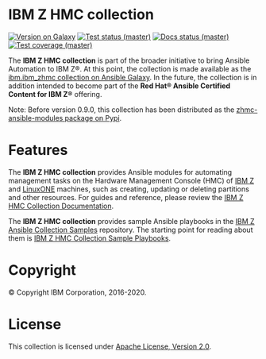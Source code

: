 <!---
Copyright 2017-2020 IBM Corp. All Rights Reserved.

Licensed under the Apache License, Version 2.0 (the "License");
you may not use this file except in compliance with the License.
You may obtain a copy of the License at
   http://www.apache.org/licenses/LICENSE-2.0
Unless required by applicable law or agreed to in writing, software
distributed under the License is distributed on an "AS IS" BASIS,
WITHOUT WARRANTIES OR CONDITIONS OF ANY KIND, either express or implied.
See the License for the specific language governing permissions and
limitations under the License.
-->


<!---
Note: Details on the "Version on Galaxy" badge, below:

Shields.io allows defining dynamic badge creation using data in the result of
an HTTP GET on a JSON based REST API, as follows:

https://img.shields.io/badge/dynamic/json?
  url=<URL>&
  label=<LABEL>&
  query=<$.DATA.SUBDATA>&
  color=<COLOR>&
  prefix=<PREFIX>&
  suffix=<SUFFIX>
plus the standard query parameters (style, color, ...)

Ansible Galaxy returns the latest version of a collection using an HTTP GET on
https://galaxy.ansible.com/api/v2/collections/<NS>/<COLL>/ as follows:

{
    . . .
    "latest_version": {
        "version": "1.0.0-dev1",
    }
}
-->


IBM Z HMC collection
====================

[![Version on Galaxy](https://img.shields.io/badge/dynamic/json?style=flat&label=galaxy&prefix=v&url=https://galaxy.ansible.com/api/v2/collections/ibm/ibm_zhmc/&query=latest_version.version)](https://galaxy.ansible.com/ibm/ibm_zhmc/ "Version on Galaxy")
[![Test status (master)](https://github.com/zhmcclient/zhmc-ansible-modules/workflows/test/badge.svg?branch=master)](https://github.com/zhmcclient/zhmc-ansible-modules/actions?query=workflow%3Atest "Test status (master)")
[![Docs status (master)](https://github.com/zhmcclient/zhmc-ansible-modules/workflows/docs/badge.svg?branch=master)](https://github.com/zhmcclient/zhmc-ansible-modules/actions?query=workflow%3Adocs "Docs status (master)")
[![Test coverage (master)](https://img.shields.io/coveralls/zhmcclient/zhmc-ansible-modules.svg)](https://coveralls.io/github/zhmcclient/zhmc-ansible-modules "Test coverage (master)")

The **IBM Z HMC collection** is part of the broader initiative to bring Ansible
Automation to IBM Z®. At this point, the collection is made available as the
[ibm.ibm_zhmc collection on Ansible Galaxy](https://galaxy.ansible.com/ibm/ibm_zhmc/).
In the future, the collection is in addition intended to become part of the
**Red Hat® Ansible Certified Content for IBM Z®** offering.

Note: Before version 0.9.0, this collection has been distributed as the
[zhmc-ansible-modules package on Pypi](https://pypi.org/project/zhmc-ansible-modules/).

Features
========

The **IBM Z HMC collection** provides Ansible modules for automating management
tasks on the Hardware Management Console (HMC) of
[IBM Z](http://www.ibm.com/it-infrastructure/z/) and
[LinuxONE](http://www.ibm.com/it-infrastructure/linuxone/) machines, such as
creating, updating or deleting partitions and other resources.
For guides and reference, please review the
[IBM Z HMC Collection Documentation](https://zhmcclient.github.io/zhmc-ansible-modules/).

The **IBM Z HMC collection** provides sample Ansible playbooks in the
[IBM Z Ansible Collection Samples](https://github.com/IBM/z_ansible_collections_samples/)
repository.
The starting point for reading about them is
[IBM Z HMC Collection Sample Playbooks](https://github.com/IBM/z_ansible_collections_samples/tree/master/zhmc).

Copyright
=========
© Copyright IBM Corporation, 2016-2020.

License
=======
This collection is licensed under
[Apache License, Version 2.0](https://opensource.org/licenses/Apache-2.0).
